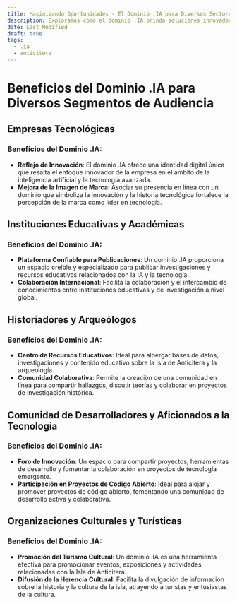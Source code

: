 ```yaml
---
title: Maximizando Oportunidades - El Dominio .IA para Diversos Sectores
description: Exploramos cómo el dominio .IA brinda soluciones innovadoras y específicas para empresas tecnológicas, académicos, historiadores, desarrolladores y organizaciones culturales.
date: Last Modified
draft: true
tags:
  - .ia
  - anticitera
---
```


# Beneficios del Dominio .IA para Diversos Segmentos de Audiencia

## Empresas Tecnológicas

### Beneficios del Dominio .IA:
- **Reflejo de Innovación**: El dominio .IA ofrece una identidad digital única que resalta el enfoque innovador de la empresa en el ámbito de la inteligencia artificial y la tecnología avanzada.
- **Mejora de la Imagen de Marca**: Asociar su presencia en línea con un dominio que simboliza la innovación y la historia tecnológica fortalece la percepción de la marca como líder en tecnología.

## Instituciones Educativas y Académicas

### Beneficios del Dominio .IA:
- **Plataforma Confiable para Publicaciones**: Un dominio .IA proporciona un espacio creíble y especializado para publicar investigaciones y recursos educativos relacionados con la IA y la tecnología.
- **Colaboración Internacional**: Facilita la colaboración y el intercambio de conocimientos entre instituciones educativas y de investigación a nivel global.

## Historiadores y Arqueólogos

### Beneficios del Dominio .IA:
- **Centro de Recursos Educativos**: Ideal para albergar bases de datos, investigaciones y contenido educativo sobre la Isla de Anticitera y la arqueología.
- **Comunidad Colaborativa**: Permite la creación de una comunidad en línea para compartir hallazgos, discutir teorías y colaborar en proyectos de investigación histórica.

## Comunidad de Desarrolladores y Aficionados a la Tecnología

### Beneficios del Dominio .IA:
- **Foro de Innovación**: Un espacio para compartir proyectos, herramientas de desarrollo y fomentar la colaboración en proyectos de tecnología emergente.
- **Participación en Proyectos de Código Abierto**: Ideal para alojar y promover proyectos de código abierto, fomentando una comunidad de desarrollo activa y colaborativa.

## Organizaciones Culturales y Turísticas

### Beneficios del Dominio .IA:
- **Promoción del Turismo Cultural**: Un dominio .IA es una herramienta efectiva para promocionar eventos, exposiciones y actividades relacionadas con la Isla de Anticitera.
- **Difusión de la Herencia Cultural**: Facilita la divulgación de información sobre la historia y la cultura de la isla, atrayendo a turistas y entusiastas de la cultura.
